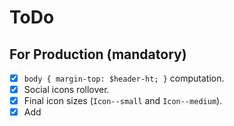 # ToDo

## For Production (mandatory)

- [x] `body { margin-top: $header-ht; }` computation.
- [x] Social icons rollover.
- [x] Final icon sizes (`Icon--small` and `Icon--medium`).
- [x] Add <title> attr. to `.svg` files.
- [x] Refactor `.header` according to layout rules.
- [x] Remove minima theme styles (CSS).
- [x] Remove none used font faces (if any).
- [x] Replace `.icon--small` and `.icon--large` icons and sizes (take a look at `_icons.scss`).
- [x] Mobile styles (responsive).
- [x] Clean up none-used CSS (commented code).
- [x] Minify, uglify, unify CSS files.
- [x] Create hamburger menu (mobile), and behaviour (JS).
- [x] Add `is-active` class to menu items: https://help.shopify.com/themes/liquid/filters/html-filters#script_tag
- [x] Add `is-opaque` class to `header__nav`, when scroll > 0.
- [x] Close `header-nav` on click `js-nav-main-link` item.
- [ ] Animate scroll towards category point (JS).
- [ ] Create new admin user (Rut): https://fricandorostisseria.admin.datocms.com/admin/users

## Bugs

- [ ] Solve `.heading-sub-category` background image issue. Try single image
  with `background-size: contain` and truncate text (single line).
- [ ] "Llámanos" is not visible in "call-us.png", because is white text over
  white background (small devices only).
- [ ] favicon.ico is missing.

## Improvements (optional)

- [ ] Minify, uglify, unify JS files: https://github.com/matthodan/jekyll-asset-pipeline
- [ ] Replace jQuery for Vanilla JS code.
- [ ] Remove minima theme: https://jekyllrb.com/docs/themes/#converting-gem-based-themes-to-regular-themes
- [ ] Change default locale from EN to ES.
- [ ] Move collections to specific folder: https://jekyllrb.com/docs/collections/
- [ ] Autoprefixer.
- [ ] Remove vendor-prefixes from `@mixin gradient-vertical` (if necessary).
- [ ] Check printed version.
- [ ] 404 page styles.
